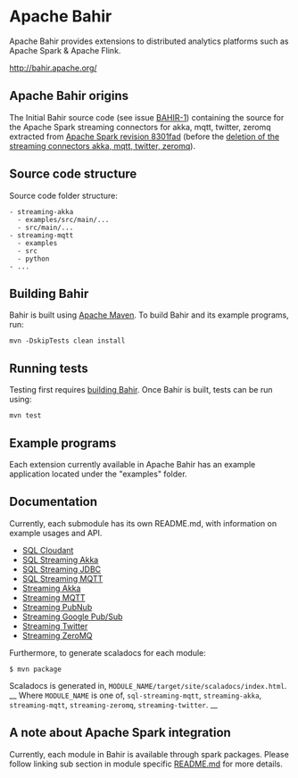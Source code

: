 # Apache Bahir

Apache Bahir provides extensions to distributed analytics platforms such as Apache Spark & Apache Flink.

<http://bahir.apache.org/>

## Apache Bahir origins

The Initial Bahir source code (see issue [BAHIR-1](https://issues.apache.org/jira/browse/BAHIR-1)) containing the source for the Apache Spark streaming connectors for akka, mqtt, twitter, zeromq
extracted from [Apache Spark revision 8301fad](https://github.com/apache/spark/tree/8301fadd8d269da11e72870b7a889596e3337839)
(before the [deletion of the streaming connectors akka, mqtt, twitter, zeromq](https://issues.apache.org/jira/browse/SPARK-13843)). 

## Source code structure

Source code folder structure:
```
- streaming-akka
  - examples/src/main/...
  - src/main/...
- streaming-mqtt
  - examples
  - src
  - python
- ...
```

## Building Bahir

Bahir is built using [Apache Maven](http://maven.apache.org/).
To build Bahir and its example programs, run:

    mvn -DskipTests clean install

## Running tests

Testing first requires [building Bahir](#building-bahir). Once Bahir is built, tests
can be run using:

    mvn test

## Example programs

Each extension currently available in Apache Bahir has an example application located under the "examples" folder.


## Documentation

Currently, each submodule has its own README.md, with information on example usages and API.

* [SQL Cloudant](https://github.com/apache/bahir/blob/master/sql-cloudant/README.md)
* [SQL Streaming Akka](https://github.com/apache/bahir/blob/master/sql-streaming-akka/README.md)
* [SQL Streaming JDBC](https://github.com/apache/bahir/blob/master/sql-streaming-jdbc/README.md)
* [SQL Streaming MQTT](https://github.com/apache/bahir/blob/master/sql-streaming-mqtt/README.md)
* [Streaming Akka](https://github.com/apache/bahir/blob/master/streaming-akka/README.md)
* [Streaming MQTT](https://github.com/apache/bahir/blob/master/streaming-mqtt/README.md)
* [Streaming PubNub](https://github.com/apache/bahir/blob/master/streaming-pubnub/README.md)
* [Streaming Google Pub/Sub](https://github.com/apache/bahir/blob/master/streaming-pubsub/README.md)
* [Streaming Twitter](https://github.com/apache/bahir/blob/master/streaming-twitter/README.md)
* [Streaming ZeroMQ](https://github.com/apache/bahir/blob/master/streaming-zeromq/README.md)

Furthermore, to generate scaladocs for each module:

`$ mvn package`

Scaladocs is generated in, `MODULE_NAME/target/site/scaladocs/index.html`.  __ Where `MODULE_NAME` is one of, `sql-streaming-mqtt`, `streaming-akka`, `streaming-mqtt`, `streaming-zeromq`, `streaming-twitter`. __

## A note about Apache Spark integration

Currently, each module in Bahir is available through spark packages. Please follow linking sub section in module specific [README.md](#documentation) for more details.
